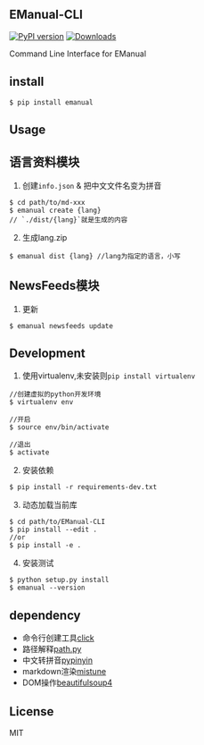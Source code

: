 EManual-CLI
-----------
[![PyPI version](https://badge.fury.io/py/emanual.svg)](http://badge.fury.io/py/emanual)
[![Downloads](https://pypip.in/download/emanual/badge.png)](https://pypi.python.org/pypi/emanual/)

Command Line Interface for EManual

install
-------
```shell
$ pip install emanual
```

Usage
-----

## 语言资料模块

1. 创建`info.json` & 把中文文件名变为拼音
```shell
$ cd path/to/md-xxx
$ emanual create {lang}
// `./dist/{lang}`就是生成的内容
````

2. 生成lang.zip
```shell
$ emanual dist {lang} //lang为指定的语言，小写
```

## NewsFeeds模块

1. 更新
```shell
$ emanual newsfeeds update
```


Development
-----------

1. 使用virtualenv,未安装则`pip install virtualenv`
```shell
//创建虚拟的python开发环境
$ virtualenv env

//开启
$ source env/bin/activate

//退出
$ activate
```

2. 安装依赖
```
$ pip install -r requirements-dev.txt
```

3. 动态加载当前库
```shell
$ cd path/to/EManual-CLI
$ pip install --edit .
//or
$ pip install -e .
```

4. 安装测试
```shell
$ python setup.py install
$ emanual --version
```

dependency
--

- 命令行创建工具[click](https://github.com/mitsuhiko/click)
- 路径解释[path.py](https://github.com/jaraco/path.py)
- 中文转拼音[pypinyin](https://github.com/smallqiao/pypinyin)
- markdown渲染[mistune](https://github.com/lepture/mistune)
- DOM操作[beautifulsoup4](http://www.crummy.com/software/BeautifulSoup/)


License
-------

MIT
